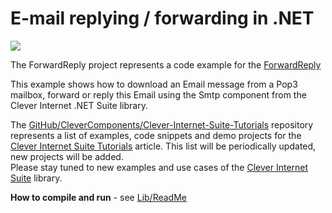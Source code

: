 # E-mail replying / forwarding in .NET

<img src="ForwordReply-Social.jpg"/>

The ForwardReply project represents a code example for the [ForwardReply](https://www.clevercomponents.com/portal/kb/a134/ping-client-in-_net.aspx)   

This example shows how to download an Email message from a Pop3 mailbox, forward or reply this Email using the Smtp component from the Clever Internet .NET Suite library.  

The [GitHub/CleverComponents/Clever-Internet-Suite-Tutorials](https://github.com/CleverComponents/Clever-Internet-Suite-Tutorials) repository represents a list of examples, code snippets and demo projects for the [Clever Internet Suite Tutorials](https://www.clevercomponents.com/articles/article035/) article. This list will be periodically updated, new projects will be added.   
Please stay tuned to new examples and use cases of the [Clever Internet Suite](https://www.clevercomponents.com/products/inetsuite/) library.

**How to compile and run** - see [Lib/ReadMe](./Lib/ReadMe.md)   
